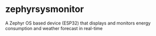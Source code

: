# zephyrsysmonitor
A Zephyr OS based device (ESP32) that displays and monitors energy consumption and weather forecast in real-time
